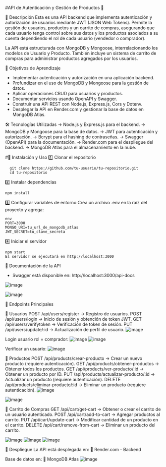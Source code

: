 #API de Autenticación y Gestión de Productos 🛒

📌 Descripción
Esta es una API backend que implementa autenticación y autorización de usuarios mediante JWT (JSON Web Tokens). Permite la gestión de usuarios, productos y un carrito de compras, asegurando que cada usuario tenga control sobre sus datos y los productos asociados a su cuenta dependiendo el rol de cada usuario (vendedor o comprador).

La API está estructurada con MongoDB y Mongoose, interrelacionando los modelos de Usuario y Producto. También incluye un sistema de carrito de compras para administrar productos agregados por los usuarios.

🎯 Objetivos de Aprendizaje
- Implementar autenticación y autorización en una aplicación backend.
- Profundizar en el uso de MongoDB y Mongoose para la gestión de datos.
- Aplicar operaciones CRUD para usuarios y productos.
- Documentar servicios usando OpenAPI y Swagger.
- Construir una API REST con Node.js, Express.js, Cors y Dotenv.
- Desplegar la API en Render.com y gestionar la base de datos en MongoDB Atlas.
  
🛠️ Tecnologías Utilizadas
-> Node.js y Express.js para el backend.
-> MongoDB y Mongoose para la base de datos.
-> JWT para autenticación y autorización.
-> Bcrypt para el hashing de contraseñas.
-> Swagger (OpenAPI) para la documentación.
-> Render.com para el despliegue del backend.
-> MongoDB Atlas para el almacenamiento en la nube.


#🚀 Instalación y Uso
1️⃣ Clonar el repositorio
    
      git clone https://github.com/tu-usuario/tu-repositorio.git
      cd tu-repositorio
      
2️⃣ Instalar dependencias

    npm install
    
3️⃣ Configurar variables de entorno
  Crea un archivo .env en la raíz del proyecto y agrega:

    env
    PORT=3000
    MONGO_URI=tu_url_de_mongodb_atlas
    JWT_SECRET=tu_clave_secreta
    
4️⃣ Iniciar el servidor
    
    npm start
    El servidor se ejecutará en http://localhost:3000

📖 Documentación de la API
  - Swagger está disponible en:
    http://localhost:3000/api-docs
    
![image](https://github.com/user-attachments/assets/e7f38084-0715-4204-90f3-72e5d9dde860)

![image](https://github.com/user-attachments/assets/d8688b2f-971a-4735-bb18-70e410e7f50f)

📌 Endpoints Principales

🔹 Usuarios
    POST /api/users/register → Registro de usuarios.
    POST /api/users/login → Inicio de sesión y obtención de token JWT.
    GET /api/users/verifytoken → Verificación de token de sesión.
    PUT /api/users/update/:id → Actualización de perfil de usuario.
  ![image](https://github.com/user-attachments/assets/61661030-07fc-494d-9697-b036f7fa0a4c)
  
  Login usuario rol = comprador:
  ![image](https://github.com/user-attachments/assets/16f2b6e1-59ff-4b18-bf96-955a4cdafb0b)
  ![image](https://github.com/user-attachments/assets/afc388ce-f615-4504-93b0-dedb18efa55e)
    
  Verificar un usuario:
  ![image](https://github.com/user-attachments/assets/0ab5b157-475f-4271-b995-f98cc851ecfe)



🔹 Productos
    POST /api/products/crear-producto → Crear un nuevo producto (requiere autenticación).
    GET /api/products/obtener-productos → Obtener todos los productos.
    GET /api/products/ver-producto/:id → Obtener un producto por ID.
    PUT /api/products/actualizar-producto/:id → Actualizar un producto (requiere autenticación).
    DELETE /api/products/eliminar-producto/:id → Eliminar un producto (requiere autenticación).
  ![image](https://github.com/user-attachments/assets/e822ef6c-e9a3-4db9-97e9-ea89764f4b9e)
    
  ![image](https://github.com/user-attachments/assets/04ec2f59-d62a-493a-96ca-f654fa5b4aa5)


🔹 Carrito de Compras
    GET /api/cart/get-cart → Obtener o crear el carrito de un usuario autenticado.
    POST /api/cart/add-to-cart → Agregar productos al carrito.
    PUT /api/cart/update-cart → Modificar cantidad de un producto en el carrito.
    DELETE /api/cart/remove-from-cart → Eliminar un producto del carrito.
    
  ![image](https://github.com/user-attachments/assets/f141b8ea-dd01-4f0a-95fa-588dd93ef4bf)
  ![image](https://github.com/user-attachments/assets/6ec18b24-d6da-424c-971d-bd6caa6f13f8)
  ![image](https://github.com/user-attachments/assets/c9ae1745-8ac9-49b4-952f-20f04ffdd841)


🚀 Despliegue
  La API está desplegada en:
    🔗 Render.com - Backend
    
  Base de datos en:
    🔗 MongoDB Atlas
![image](https://github.com/user-attachments/assets/4c3ccfcf-e2e8-46ac-b027-961b1658f271)
